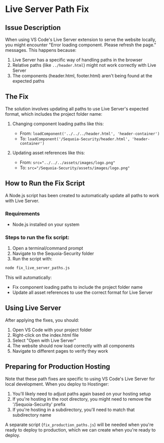 # Live Server Path Fix

## Issue Description

When using VS Code's Live Server extension to serve the website locally, you might encounter "Error loading component. Please refresh the page." messages. This happens because:

1. Live Server has a specific way of handling paths in the browser
2. Relative paths (like `../header.html`) might not work correctly with Live Server
3. The components (header.html, footer.html) aren't being found at the expected paths

## The Fix

The solution involves updating all paths to use Live Server's expected format, which includes the project folder name:

1. Changing component loading paths like this:
   - From: `loadComponent('../../../header.html', 'header-container')`
   - To: `loadComponent('/Sequoia-Security/header.html', 'header-container')`

2. Updating asset references like this:
   - From: `src="../../../assets/images/logo.png"`
   - To: `src="/Sequoia-Security/assets/images/logo.png"`

## How to Run the Fix Script

A Node.js script has been created to automatically update all paths to work with Live Server.

### Requirements
- Node.js installed on your system

### Steps to run the fix script:

1. Open a terminal/command prompt
2. Navigate to the Sequoia-Security folder
3. Run the script with:

```bash
node fix_live_server_paths.js
```

This will automatically:
- Fix component loading paths to include the project folder name
- Update all asset references to use the correct format for Live Server

## Using Live Server

After applying the fixes, you should:

1. Open VS Code with your project folder
2. Right-click on the index.html file
3. Select "Open with Live Server"
4. The website should now load correctly with all components
5. Navigate to different pages to verify they work

## Preparing for Production Hosting

Note that these path fixes are specific to using VS Code's Live Server for local development. When you deploy to Hostinger:

1. You'll likely need to adjust paths again based on your hosting setup
2. If you're hosting in the root directory, you might need to remove the '/Sequoia-Security' prefix
3. If you're hosting in a subdirectory, you'll need to match that subdirectory name

A separate script (`fix_production_paths.js`) will be needed when you're ready to deploy to production, which we can create when you're ready to deploy. 